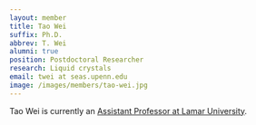 ```yaml
---
layout: member
title: Tao Wei
suffix: Ph.D.
abbrev: T. Wei
alumni: true
position: Postdoctoral Researcher
research: Liquid crystals
email: twei at seas.upenn.edu
image: /images/members/tao-wei.jpg
---
```


Tao Wei is currently an [Assistant Professor at Lamar University](https://engineering.lamar.edu/chemical/faculty/tao-wei.html).
